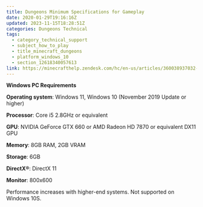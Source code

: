 ```yaml
---
title: Dungeons Minimum Specifications for Gameplay
date: 2020-01-29T19:16:16Z
updated: 2023-11-15T18:28:51Z
categories: Dungeons Technical
tags:
  - category_technical_support
  - subject_how_to_play
  - title_minecraft_dungeons
  - platform_windows_10
  - section_12618340057613
link: https://minecrafthelp.zendesk.com/hc/en-us/articles/360038937032-Dungeons-Minimum-Specifications-for-Gameplay
---
```


**Windows PC Requirements** 

**Operating system**: Windows 11, Windows 10 (November 2019 Update or higher)

**Processor**: Core i5 2.8GHz or equivalent 

**GPU**: NVIDIA GeForce GTX 660 or AMD Radeon HD 7870 or equivalent DX11 GPU 

**Memory**: 8GB RAM, 2GB VRAM 

**Storage**: 6GB 

**DirectX®**: DirectX 11 

**Monitor**: 800x600 

Performance increases with higher-end systems. Not supported on Windows 10S.
